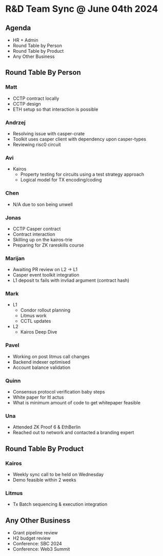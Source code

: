 # R&D Team Sync @ June 04th 2024

## Agenda

- HR + Admin
- Round Table by Person 
- Round Table by Product
- Any Other Business

## Round Table By Person

### Matt

- CCTP contract locally
- CCTP design
- ETH setup so that interaction is possible

### Andrzej

- Resolving issue with casper-crate
- Toolkit uses casper client with dependency upon casper-types
- Reviewing risc0 circuit

### Avi

- Kairos
  - Property testing for circuits using a test strategy approach
  - Logical model for TX encoding/coding

### Chen

- N/A due to son being unwell

### Jonas

- CCTP Casper contract
- Contract interaction 
- Skilling up on the kairos-trie
- Preparing for ZK rareskills course

### Marijan

- Awaiting PR review on L2 -> L1
- Casper event toolkit integration
- L1 deposit tx fails with invliad argument (contract hash)

### Mark

- L1 
  - Condor rollout planning
  - Litmus work
  - CCTL updates
- L2 
  - Kairos Deep Dive

### Pavel

  - Working on post litmus call changes
  - Backend indexer optimised
  - Account balance validation

### Quinn

  - Consensus protocol verification baby steps
  - White paper for ltl actus
  - What is minimum amount of code to get whitepaper feasible

### Una

- Attended ZK Proof 6 & EthBerlin
- Reached out to network and contacted a branding expert

## Round Table By Product

### Kairos

- Weekly sync call to be held on Wednesday
- Demo feasible within 2 weeks

### Litmus

- Tx Batch sequencing & execution integration

## Any Other Business

- Grant pipeline review 
- H2 budget review
- Conference: SBC 2024
- Conference: Web3 Summit
